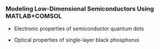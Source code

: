 ### Modeling Low-Dimensional Semiconductors Using MATLAB+COMSOL

- Electronic properties of semiconductor quantum dots 

- Optical properties of single-layer black phosphorus
